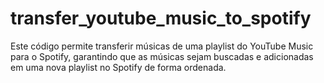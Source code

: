 # transfer_youtube_music_to_spotify
Este código permite transferir músicas de uma playlist do YouTube Music para o Spotify, garantindo que as músicas sejam buscadas e adicionadas em uma nova playlist no Spotify de forma ordenada.
